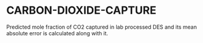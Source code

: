 # CARBON-DIOXIDE-CAPTURE
Predicted mole fraction of CO2 captured in lab processed DES and its mean absolute error is calculated along with it.
